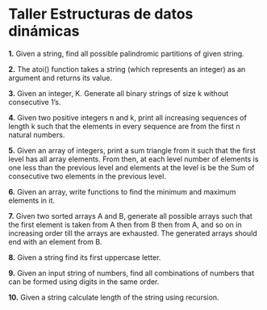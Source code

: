 # Taller Estructuras de datos dinámicas

**1.** Given a string, find all possible palindromic partitions of given string.

**2.** The atoi() function takes a string (which represents an integer) as an argument and returns its value.

**3.** Given an integer, K. Generate all binary strings of size k without consecutive 1’s.

**4.** Given two positive integers n and k, print all increasing sequences of length k such that the elements in every sequence are from the first n natural numbers.

**5.** Given an array of integers, print a sum triangle from it such that the first level has all array elements. From then, at each level number of elements is one less than the previous level and elements at the level is be the Sum of consecutive two elements in the previous level.

**6.** Given an array, write functions to find the minimum and maximum elements in it.

**7.** Given two sorted arrays A and B, generate all possible arrays such that the first element is taken from A then from B then from A, and so on in increasing order till the arrays are exhausted. The generated arrays should end with an element from B.

**8.** Given a string find its first uppercase letter.

**9.** Given an input string of numbers, find all combinations of numbers that can be formed using digits in the same order.

**10.** Given a string calculate length of the string using recursion.
